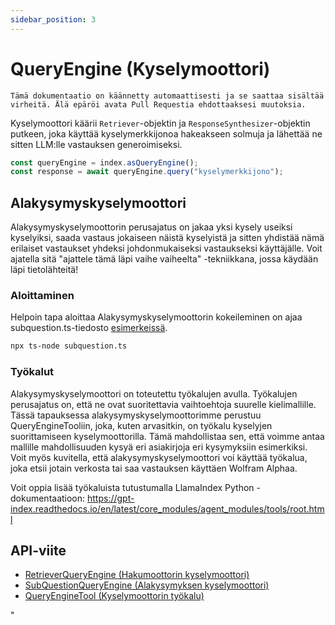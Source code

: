 ```yaml
---
sidebar_position: 3
---
```


# QueryEngine (Kyselymoottori)

`Tämä dokumentaatio on käännetty automaattisesti ja se saattaa sisältää virheitä. Älä epäröi avata Pull Requestia ehdottaaksesi muutoksia.`

Kyselymoottori käärii `Retriever`-objektin ja `ResponseSynthesizer`-objektin putkeen, joka käyttää kyselymerkkijonoa hakeakseen solmuja ja lähettää ne sitten LLM:lle vastauksen generoimiseksi.

```typescript
const queryEngine = index.asQueryEngine();
const response = await queryEngine.query("kyselymerkkijono");
```

## Alakysymyskyselymoottori

Alakysymyskyselymoottorin perusajatus on jakaa yksi kysely useiksi kyselyiksi, saada vastaus jokaiseen näistä kyselyistä ja sitten yhdistää nämä erilaiset vastaukset yhdeksi johdonmukaiseksi vastaukseksi käyttäjälle. Voit ajatella sitä "ajattele tämä läpi vaihe vaiheelta" -tekniikkana, jossa käydään läpi tietolähteitä!

### Aloittaminen

Helpoin tapa aloittaa Alakysymyskyselymoottorin kokeileminen on ajaa subquestion.ts-tiedosto [esimerkeissä](https://github.com/run-llama/LlamaIndexTS/blob/main/examples/subquestion.ts).

```bash
npx ts-node subquestion.ts
```

### Työkalut

Alakysymyskyselymoottori on toteutettu työkalujen avulla. Työkalujen perusajatus on, että ne ovat suoritettavia vaihtoehtoja suurelle kielimallille. Tässä tapauksessa alakysymyskyselymoottorimme perustuu QueryEngineTooliin, joka, kuten arvasitkin, on työkalu kyselyjen suorittamiseen kyselymoottorilla. Tämä mahdollistaa sen, että voimme antaa mallille mahdollisuuden kysyä eri asiakirjoja eri kysymyksiin esimerkiksi. Voit myös kuvitella, että alakysymyskyselymoottori voi käyttää työkalua, joka etsii jotain verkosta tai saa vastauksen käyttäen Wolfram Alphaa.

Voit oppia lisää työkaluista tutustumalla LlamaIndex Python -dokumentaatioon: https://gpt-index.readthedocs.io/en/latest/core_modules/agent_modules/tools/root.html

## API-viite

- [RetrieverQueryEngine (Hakumoottorin kyselymoottori)](../../api/classes/RetrieverQueryEngine.md)
- [SubQuestionQueryEngine (Alakysymyksen kyselymoottori)](../../api/classes/SubQuestionQueryEngine.md)
- [QueryEngineTool (Kyselymoottorin työkalu)](../../api/interfaces/QueryEngineTool.md)

"
